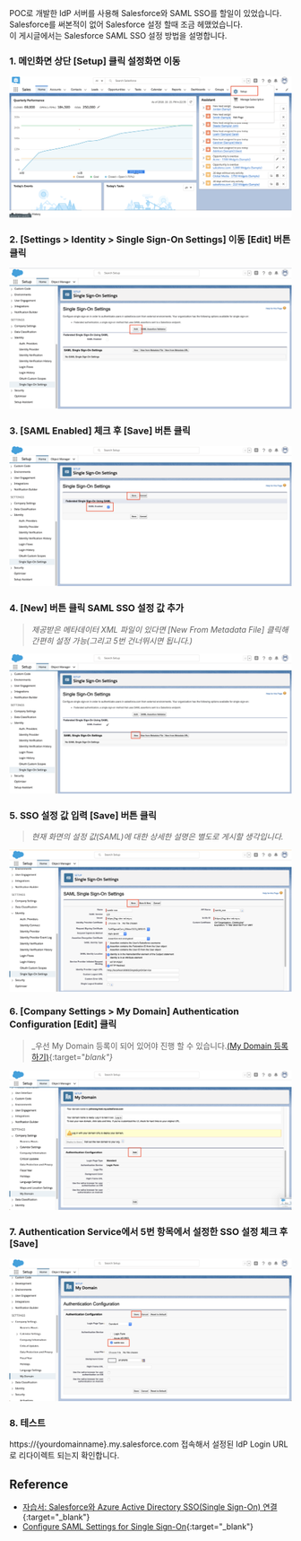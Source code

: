 POC로 개발한 IdP 서버를 사용해 Salesforce와 SAML SSO를 할일이 있었습니다.  
Salesforce를 써본적이 없어 Salesforce 설정 할때 조금 헤맸었습니다.  
이 게시글에서는 Salesforce SAML SSO 설정 방법을 설명합니다. 

### 1. 메인화면 상단 [Setup] 클릭 설정화면 이동

  ![Salesforce SAML SSO 설정화면 캡쳐](/assets/capture/salesforce-saml-sso-capture1.png)

### 2. [Settings > Identity > Single Sign-On Settings] 이동 [Edit] 버튼 클릭

  ![Salesforce SAML SSO 설정화면 캡쳐](/assets/capture/salesforce-saml-sso-capture2.png)

### 3. [SAML Enabled] 체크 후 [Save] 버튼 클릭

  ![Salesforce SAML SSO 설정화면 캡쳐](/assets/capture/salesforce-saml-sso-capture3.png)

### 4. [New] 버튼 클릭 SAML SSO 설정 값 추가

  > _제공받은 메타데이터 XML 파일이 있다면 [New From Metadata File] 클릭해 간편히 설정 가능(그리고 5번 건너뛰시면 됩니다.)_

  ![Salesforce SAML SSO 설정화면 캡쳐](/assets/capture/salesforce-saml-sso-capture4.png)

### 5. SSO 설정 값 입력 [Save] 버튼 클릭

  > _현재 화면의 설정 값(SAML)에 대한 상세한 설명은 별도로 게시할 생각입니다._

  ![Salesforce SAML SSO 설정화면 캡쳐](/assets/capture/salesforce-saml-sso-capture5.png)

### 6. [Company Settings > My Domain] Authentication Configuration [Edit] 클릭
  
  > _우선 My Domain 등록이 되어 있어야 진행 할 수 있습니다.[(My Domain 등록하기)](https://help.salesforce.com/articleView?id=domain_name_define.htm&type=5){:target="_blank"}_

  ![Salesforce SAML SSO 설정화면 캡쳐](/assets/capture/salesforce-saml-sso-capture6.png)

### 7. Authentication Service에서 5번 항목에서 설정한 SSO 설정 체크 후 [Save]

  ![Salesforce SAML SSO 설정화면 캡쳐](/assets/capture/salesforce-saml-sso-capture7.png)

### 8. 테스트

  https://{yourdomainname}.my.salesforce.com 접속해서 설정된 IdP Login URL로 리다이렉트 되는지 확인합니다.

## Reference

  - [자습서: Salesforce와 Azure Active Directory SSO(Single Sign-On) 연결](https://docs.microsoft.com/ko-kr/azure/active-directory/saas-apps/salesforce-tutorial){:target="_blank"}
  - [Configure SAML Settings for Single Sign-On](https://help.salesforce.com/articleView?id=sso_saml.htm&type=5){:target="_blank"}